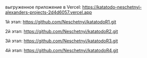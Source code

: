 выгруженное приложение в Vercel:
https://katatodo-neschetnyi-alexanders-projects-2d4d6057.vercel.app

1й этап: 
https://github.com/Neschetnyi/katatodoR1.git

2й этап: 
https://github.com/Neschetnyi/katatodoR2.git

3й этап: 
https://github.com/Neschetnyi/katatodoR3.git

4й этап: 
https://github.com/Neschetnyi/katatodoR4.git
